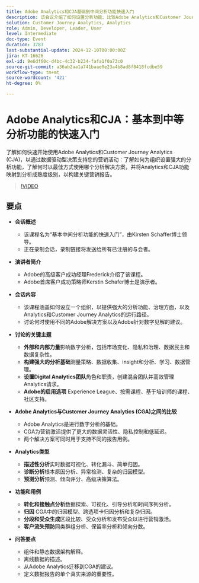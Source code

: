 ```yaml
---
title: Adobe Analytics和CJA基础到中间分析功能快速入门
description: 该会议介绍了如何设置分析功能、比较Adobe Analytics和Customer Journey Analytics，以及市场营销报告的主要功能。
solution: Customer Journey Analytics, Analytics
role: Admin, Developer, Leader, User
level: Intermediate
doc-type: Event
duration: 3783
last-substantial-update: 2024-12-10T00:00:00Z
jira: KT-16626
exl-id: 9e6df60c-d4bc-4c32-b234-fafa1f0a73c0
source-git-commit: a36ab2aa1a741baae0e23a4b8ad8f8418fcdbe59
workflow-type: tm+mt
source-wordcount: '421'
ht-degree: 0%

---
```


# Adobe Analytics和CJA：基本到中等分析功能的快速入门

了解如何快速开始使用Adobe Analytics和Customer Journey Analytics (CJA)，以通过数据驱动型决策支持您的营销活动：了解如何为组织设置强大的分析功能，了解何时以最佳方式使用哪个分析解决方案，并将Analytics和CJA功能映射到分析成熟度级别，以构建关键营销报告。

>[!VIDEO](https://video.tv.adobe.com/v/3440933/?learn=on&enablevpops)

## 要点

* **会话概述**
   * 该课程名为“基本中间分析功能的快速入门”，由Kirsten Schaffer博士领导。
   * 正在录制会话，录制链接将发送给所有已注册的与会者。

* **演讲者简介**
   * Adobe的高级客户成功经理Frederick介绍了该课程。
   * Adobe首席客户成功策略师Kerstin Schafer博士是演示者。

* **会话内容**
   * 该课程涵盖如何设立一个组织，以提供强大的分析功能、治理方面，以及Analytics和Customer Journey Analytics的运行路径。
   * 讨论何时使用不同的Adobe解决方案以及Adobe针对数字见解的建议。

* **讨论的关键主题**
   * **外部和内部力量**&#x200B;影响数字分析，包括市场变化、隐私和治理、数据民主和数据复杂性。
   * **构建强大的分析基础**&#x200B;测量策略、数据收集、insight和分析、学习、数据管理。
   * **设置Digital Analytics团队**&#x200B;角色和职责，创建混合团队并高效管理Analytics请求。
   * **Adobe的启用选项** Experience League、按需课程、基于培训师的课程、社区支持。

* **Adobe Analytics与Customer Journey Analytics (CGA)之间的比较**
   * Adobe Analytics是进行数字分析的基础。
   * CGA为营销激活提供了更大的数据灵活性、隐私控制和低延迟。
   * 两个解决方案可同时用于支持不同的报告用例。

* **Analytics类型**
   * **描述性分析**&#x200B;实时数据可视化、转化漏斗、简单归因。
   * **诊断分析**&#x200B;根本原因分析、异常检测、复杂的归因模型。
   * **预测分析**&#x200B;预测、倾向评分、高级决策算法。

* **功能和用例**
   * **转化和接触点分析**&#x200B;数据探索、可视化、引导分析和时间序列分析。
   * **归因** CGA中的归因模型、跨选项卡归因分析和复杂归因。
   * **分段和受众生成**&#x200B;区段比较、受众分析和发布受众以进行营销激活。
   * **客户流失预防**&#x200B;同类群组分析、保留率分析和倾向分数。

* **问答要点**
   * 组件和静态数据架构解释。
   * 离线数据的描述。
   * 从Adobe Analytics迁移到CGA的建议。
   * 定义数据报告的单个真实来源的重要性。
